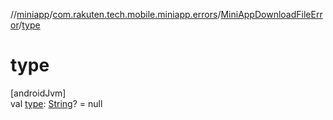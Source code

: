 //[miniapp](../../../index.md)/[com.rakuten.tech.mobile.miniapp.errors](../index.md)/[MiniAppDownloadFileError](index.md)/[type](type.md)

# type

[androidJvm]\
val [type](type.md): [String](https://kotlinlang.org/api/latest/jvm/stdlib/kotlin/-string/index.html)? = null
